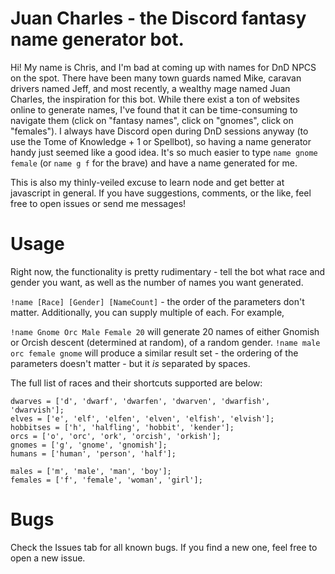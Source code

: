 # Juan Charles - the Discord fantasy name generator bot.

Hi! My name is Chris, and I'm bad at coming up with names for DnD NPCS on the spot. There have been many town guards named Mike, caravan drivers named Jeff, and most recently, a wealthy mage named Juan Charles, the inspiration for this bot. While there exist a ton of websites online to generate names, I've found that it can be time-consuming to navigate them (click on "fantasy names", click on "gnomes", click on "females"). I always have Discord open during DnD sessions anyway (to use the Tome of Knowledge + 1 or Spellbot), so having a name generator handy just seemed like a good idea. It's so much easier to type `name gnome female` (or `name g f` for the brave) and have a name generated for me.

This is also my thinly-veiled excuse to learn node and get better at javascript in general. If you have suggestions, comments, or the like, feel free to open issues or send me messages!

# Usage
Right now, the functionality is pretty rudimentary - tell the bot what race and gender you want, as well as the number of names you want generated.

`!name [Race] [Gender] [NameCount]` - the order of the parameters don't matter. Additionally, you can supply multiple of each. For example,

`!name Gnome Orc Male Female 20` will generate 20 names of either Gnomish or Orcish descent (determined at random), of a random gender. 
`!name male orc female gnome` will produce a similar result set - the ordering of the parameters doesn't matter - but it *is* separated by spaces. 

The full list of races and their shortcuts supported are below:
```
dwarves = ['d', 'dwarf', 'dwarfen', 'dwarven', 'dwarfish', 'dwarvish'];
elves = ['e', 'elf', 'elfen', 'elven', 'elfish', 'elvish'];
hobbitses = ['h', 'halfling', 'hobbit', 'kender'];
orcs = ['o', 'orc', 'ork', 'orcish', 'orkish'];
gnomes = ['g', 'gnome', 'gnomish'];
humans = ['human', 'person', 'half'];
```
```
males = ['m', 'male', 'man', 'boy'];
females = ['f', 'female', 'woman', 'girl'];
```

# Bugs
Check the Issues tab for all known bugs. If you find a new one, feel free to open a new issue.
